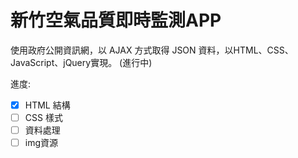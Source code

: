 # 新竹空氣品質即時監測APP
使用政府公開資訊網，以 AJAX 方式取得 JSON 資料，以HTML、CSS、JavaScript、jQuery實現。 (進行中)

進度: 
- [x] HTML 結構
- [ ] CSS 樣式
- [ ] 資料處理
- [ ] img資源
